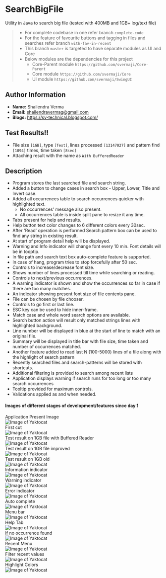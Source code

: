# SearchBigFile
Utility in Java to search big file (tested with 400MB and 1GB+ log/text file)

> * For complete codebase in one refer branch `complete-code`
> * For the feature of favourite buttons and tagging in files and searches refer branch `with-fav-in-recent`
> * This branch `master` is targeted to have separate modules as UI and Core
> * Below modules are the dependencies for this project
>   - Core-Parent module `https://github.com/svermaji/Core-Parent`
>   - Core module `https://github.com/svermaji/Core`
>   - UI module `https://github.com/svermaji/SwingUI`

## Author Information
* **Name:** Shailendra Verma
* **Email:** shailendravermag@gmail.com
* **Blogs:** https://sv-technical.blogspot.com/

## Test Results!!
 - File size `[1GB]`, type `[Text]`, lines processed `[13147027]` and pattern find `[1094]` times, time taken `[8sec]`
 - Attaching result with the name as `With BufferedReader`

## Description
* Program stores the last searched file and search string. 
* Added a button to change cases in search box - Upper, Lower, Title and Invert case. 
* Added all occurrences table to search occurrences quicker with highlighted text.  
    * No occurrences' message also present. 
    * All occurrences table is inside split pane to resize it any time. 
* Tabs present for help and results. 
* Help button text color changes to 6 different colors every 30sec. 
* After 'Read' operation is performed Search pattern box can be used to find any string in existing result. 
* At start of program detail help will be displayed. 
* Warning and Info indicator will change font every 10 min.  Font details will be in tooptip. 
* In file path and search text box auto-complete feature is supported. 
* In case of hang, program tries to stop forcefully after 50 sec. 
* Controls to increase/decrease font size. 
* Shows number of lines processed till time while searching or reading. 
* Controls to next/previous occurrences. 
* A warning indicator is shown and show the occurrences so far in case if there are too many matches. 
* An indicator showing present font size of file contents pane.
* File can be chosen by file chooser.
* Controls to go first or last line.
* ESC key can be used to hide inner-frame.
* Match case and whole word search options are available. 
* Search button action will result only matched strings lines with highlighted background. 
* Line number will be displayed in blue at the start of line to match with an original file. 
* Summary will be displayed in title bar with file size, time taken and number of occurrences matched.
* Another feature added to read last N (100-5000) lines of a file along with the highlight of search pattern  
* Recently searched files and search-patterns will be stored with shortcuts. 
* Additional filtering is provided to search among recent lists
* Application displays warning if search runs for too long or too many search occurrences 
* Tooltip provided for maximum controls.  
* Validations applied as and when needed.

#### Images of different stages of development/features since day 1
Application Present Image<br>
![Image of Yaktocat](https://github.com/svermaji/SearchBigFile/blob/master/app-images/app-image-highlight.png)
<br>
First cut<br>
![Image of Yaktocat](https://github.com/svermaji/SearchBigFile/blob/master/app-images/app-image.png)
<br>
Test result on 1GB file with Buffered Reader<br>
![Image of Yaktocat](https://github.com/svermaji/SearchBigFile/blob/master/app-images/app-test-result-BR.png)
<br>
Test result on 1GB file improved<br>
![Image of Yaktocat](https://github.com/svermaji/SearchBigFile/blob/master/app-images/app-test-1gb-new.png)
<br>
Test result on 1GB old<br>
![Image of Yaktocat](https://github.com/svermaji/SearchBigFile/blob/master/app-images/app-test-1gb.png)
<br>
Information indicator<br>
![Image of Yaktocat](https://github.com/svermaji/SearchBigFile/blob/master/app-images/app-image-info.png)
<br>
Warning indicator<br>
![Image of Yaktocat](https://github.com/svermaji/SearchBigFile/blob/master/app-images/app-image-warn.png)
<br>
Error indicator<br>
![Image of Yaktocat](https://github.com/svermaji/SearchBigFile/blob/master/app-images/app-image-error.png)
<br>
Auto complete<br>
![Image of Yaktocat](https://github.com/svermaji/SearchBigFile/blob/master/app-images/app-image-ac.png)
<br>
Menu bar<br>
![Image of Yaktocat](https://github.com/svermaji/SearchBigFile/blob/master/app-images/app-image-bar.png)
<br>
Help Tab<br>
![Image of Yaktocat](https://github.com/svermaji/SearchBigFile/blob/master/app-images/app-image-help.png)
<br>
If no occurrence found<br>
![Image of Yaktocat](https://github.com/svermaji/SearchBigFile/blob/master/app-images/app-image-no-occr.png)
<br>
Recent Menu<br>
![Image of Yaktocat](https://github.com/svermaji/SearchBigFile/blob/master/app-images/app-image-recent.png)
<br>
Filter recent values<br>
![Image of Yaktocat](https://github.com/svermaji/SearchBigFile/blob/master/app-images/app-image-recent-filter.png)
<br>
Highlight Colors<br>
![Image of Yaktocat](https://github.com/svermaji/SearchBigFile/blob/master/app-images/highlight-colors.png)

